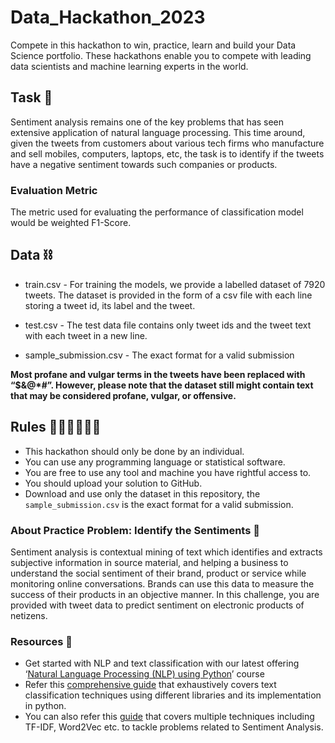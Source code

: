 # Data_Hackathon_2023
Compete in this hackathon to win, practice, learn and build your Data Science portfolio. These hackathons enable you to compete with leading data scientists and machine learning experts in the world.

## Task 🎯
Sentiment analysis remains one of the key problems that has seen extensive application of natural language processing. 
This time around, given the tweets from customers about various tech firms who manufacture and sell mobiles, computers, laptops, etc, the task is to 
identify if the tweets have a negative sentiment towards such companies or products.

### Evaluation Metric
The metric used for evaluating the performance of classification model would be weighted F1-Score.


## Data ⛓
- train.csv - For training the models, we provide a labelled dataset of 7920 tweets. The dataset is provided in the form of a csv file with each line storing a tweet id, its label and the tweet.

- test.csv - The test data file contains only tweet ids and the tweet text with each tweet in a new line.

- sample_submission.csv - The exact format for a valid submission

**Most profane and vulgar terms in the tweets have been replaced with “$&@*#”. However, please note that the dataset still might contain text that may be considered profane, vulgar, or offensive.**

## Rules 👮🏼‍♂️👮🏽‍♀️
- This hackathon should only be done by an individual.
- You can use any programming language or statistical software.
- You are free to use any tool and machine you have rightful access to.
- You should upload your solution to GitHub.
- Download and use only the dataset in this repository, the `sample_submission.csv` is the exact format for a valid submission.


### About Practice Problem: Identify the Sentiments 📑

Sentiment analysis is contextual mining of text which identifies and extracts subjective information in source material, and helping a business to understand the social sentiment of their brand, product or service while monitoring online conversations. Brands can use this data to measure the success of their products in an objective manner. In this challenge, you are provided with tweet data to predict sentiment on electronic products of netizens.


### Resources 🧰
- Get started with NLP and text classification with our latest offering ‘[Natural Language Processing (NLP) using Python](https://trainings.analyticsvidhya.com/courses/course-v1:AnalyticsVidhya+NLP101+2018_T1/about?utm_source=practice_problem_Identify_The_Sentiments&utm_medium=Datahack)’ course
- Refer this [comprehensive guide](https://www.analyticsvidhya.com/blog/2018/11/tutorial-text-classification-ulmfit-fastai-library/) that exhaustively covers text classification techniques using different libraries and its implementation in python.
- You can also refer this [guide](https://www.analyticsvidhya.com/blog/2018/07/hands-on-sentiment-analysis-dataset-python/) that covers multiple techniques including TF-IDF, Word2Vec etc. to tackle problems related to Sentiment Analysis.



